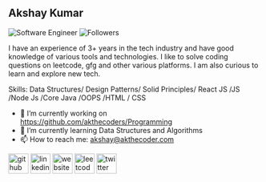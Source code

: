 ## Akshay Kumar
![Software Engineer](https://img.shields.io/badge/Sofware%20-Engineer-green) ![Followers](https://img.shields.io/github/followers/akthecoders?style=social)

I have an experience of 3+ years in the tech industry and have good knowledge of various tools and technologies.
I like to solve coding questions on leetcode, gfg and other various platforms.
I am also curious to learn and explore new tech.

Skills: Data Structures/ Design Patterns/ Solid Principles/ React JS  /JS /Node Js /Core Java /OOPS /HTML / CSS

- 🔭 I’m currently working on https://github.com/akthecoders/Programming 
- 🌱 I’m currently learning Data Structures and Algorithms 
- 📫 How to reach me: akshay@akthecoder.com 


[<img src='https://cdn.jsdelivr.net/npm/simple-icons@3.0.1/icons/github.svg' alt='github' height='40'>](https://github.com/akthecoders)  [<img src='https://cdn.jsdelivr.net/npm/simple-icons@3.0.1/icons/linkedin.svg' alt='linkedin' height='40'>](https://www.linkedin.com/in/akthecoder/)  [<img src='https://cdn.jsdelivr.net/npm/simple-icons@3.0.1/icons/icloud.svg' alt='website' height='40'>](https://www.akthecoder.com/)  [<img src='https://cdn.jsdelivr.net/npm/simple-icons@3.0.1/icons/leetcode.svg' alt='leetcode' height='40'>](https://leetcode.com/akthecoder/)  [<img src='https://cdn.jsdelivr.net/npm/simple-icons@3.0.1/icons/twitter.svg' alt='twitter' height='40'>](https://twitter.com/akthecoder)

